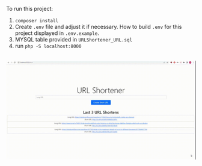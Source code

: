 To run this project:
1. `composer install`
2. Create `.env` file and adjust it if necessary. How to build `.env` for this project displayed in `.env.example`.
3. MYSQL table provided in `URLShortener_URL.sql`
4. run `php -S localhost:8000`
<br/><br/>
<img alt="" src="src/preview.gif">

